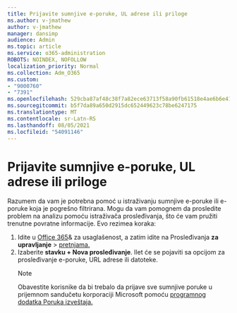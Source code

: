 ```yaml
---
title: Prijavite sumnjive e-poruke, UL adrese ili priloge
ms.author: v-jmathew
author: v-jmathew
manager: dansimp
audience: Admin
ms.topic: article
ms.service: o365-administration
ROBOTS: NOINDEX, NOFOLLOW
localization_priority: Normal
ms.collection: Adm_O365
ms.custom:
- "9000760"
- "7391"
ms.openlocfilehash: 529cba87af48c38f7a82ece63713f58a90fb61518e4ae6b6e41f0b4905dcd5ae
ms.sourcegitcommit: b5f7da89a650d2915dc652449623c78be6247175
ms.translationtype: MT
ms.contentlocale: sr-Latn-RS
ms.lasthandoff: 08/05/2021
ms.locfileid: "54091146"
---
```

# <a name="report-suspicious-emails-urls-or-attachments"></a>Prijavite sumnjive e-poruke, UL adrese ili priloge

Razumem da vam je potrebna pomoć u istraživanju sumnjive e-poruke ili e-poruke koja je pogrešno filtrirana. Mogu da vam pomognem da prosledite problem na analizu pomoću istraživača prosleđivanja, što će vam pružiti trenutne povratne informacije. Evo rezimea koraka:

1. Idite u [Office 365](https://go.microsoft.com/fwlink/p/?linkid=2077143)& za usaglašenost, a zatim idite na Prosleđivanja **za upravljanje**  >  [pretnjama.](https://go.microsoft.com/fwlink/?linkid=2101521)
2. Izaberite **stavku + Nova prosleđivanje**. Ilet će se pojaviti sa opcijom za prosleđivanje e-poruke, URL adrese ili datoteke.
    > [!NOTE]
    > Obavestite korisnike da bi trebalo da prijave sve sumnjive poruke u prijemnom sandučetu korporaciji Microsoft pomoću [programnog dodatka Poruka izveštaja.](https://go.microsoft.com/fwlink/?linkid=2092385)
